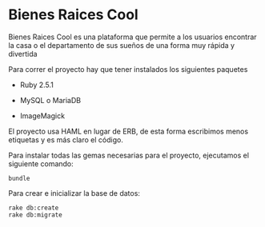 # Bienes Raices Cool

Bienes Raices Cool es una plataforma que permite a los usuarios encontrar la casa 
o el departamento de sus sueños de una forma muy rápida y divertida

Para correr el proyecto hay que tener instalados los siguientes paquetes


* Ruby 2.5.1

* MySQL o MariaDB

* ImageMagick

El proyecto usa HAML en lugar de ERB, de esta forma escribimos menos etiquetas y es más claro el código.

Para instalar todas las gemas necesarias para el proyecto, ejecutamos el siguiente comando:

```
bundle
```

Para crear e inicializar la base de datos:

```
rake db:create
rake db:migrate
```


